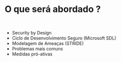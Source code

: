 # O que será abordado ?

<br />

- Security by Design
- Ciclo de Desenvolvimento Seguro (Microsoft SDL)
- Modelagem de Ameaças (STRIDE)
- Problemas mais comuns
- Medidas pró-ativas